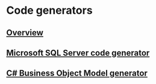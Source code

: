 # Code generators


## [Overview](code-generators/overview.md)

## [Microsoft SQL Server code generator](code-generators/microsoft_sql_server_code_generator.md)

## [C# Business Object Model generator](code-generators/c_business_object_model_generator.md)